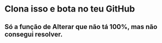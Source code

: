 # Clona isso e bota no teu GitHub

## Só a função de Alterar que não tá 100%, mas não consegui resolver.